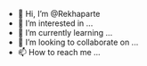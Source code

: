 - 👋 Hi, I’m @Rekhaparte
- 👀 I’m interested in ...
- 🌱 I’m currently learning ...
- 💞️ I’m looking to collaborate on ...
- 📫 How to reach me ...

<!---
Rekhaparte/Rekhaparte is a ✨ special ✨ repository because its `README.md` (this file) appears on your GitHub profile.
You can click the Preview link to take a look at your changes.
--->
